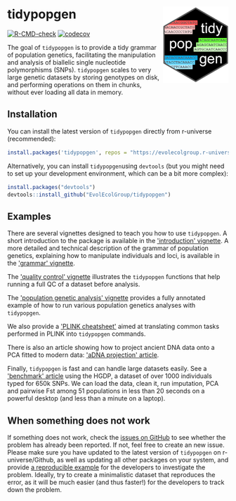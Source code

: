 # tidypopgen <img src="./man/figures/logo.png" align="right" width="150"/>

<!-- badges: start -->
[![R-CMD-check](https://github.com/EvolEcolGroup/tidypopgen/actions/workflows/R-CMD-check.yaml/badge.svg)](https://github.com/EvolEcolGroup/tidypopgen/actions/workflows/R-CMD-check.yaml)
[![codecov](https://codecov.io/gh/EvolEcolGroup/tidypopgen/branch/main/graph/badge.svg?token=KLOzxJoLBO)](https://app.codecov.io/gh/EvolEcolGroup/tidypopgen)
<!-- badges: end -->

The goal of `tidypopgen` is to provide a tidy grammar of population genetics, facilitating 
the manipulation and analysis of biallelic single nucleotide 
polymorphisms (SNPs). `tidypopgen` scales to very large genetic datasets by storing 
genotypes on disk, and performing operations on them in chunks, without
ever loading all data in memory.

## Installation

You can install the latest version of `tidypopgen` directly from r-universe (recommended):
``` r
install.packages('tidypopgen', repos = "https://evolecolgroup.r-universe.dev")
```

Alternatively, you can install `tidypopgen`using `devtools` (but you might need to set up your development environment, 
which can be a bit more complex):
``` r
install.packages("devtools")
devtools::install_github("EvolEcolGroup/tidypopgen")
```

## Examples

There are several vignettes designed to teach you how to use `tidypopgen`.
A short introduction to the package is available in the
['introduction' vignette](https://evolecolgroup.github.io/tidypopgen/dev/articles/tidypopgen.html).
A more detailed and technical description of the grammar of population genetics,
explaining how to manipulate individuals and loci, is available in the
['grammar' vignette](https://evolecolgroup.github.io/tidypopgen/dev/articles/a01_overview.html).

The ['quality control' vignette](https://evolecolgroup.github.io/tidypopgen/dev/articles/a02_qc.html)
illustrates the `tidypopgen` functions that help
running a full QC of a dataset before analysis.

The ['population genetic analysis' vignette](https://evolecolgroup.github.io/tidypopgen/dev/articles/a03_example_clustering_and_dapc.html)
provides a fully annotated example of how to 
run various population genetics analyses with `tidypopgen`.

We also provide a ['PLINK cheatsheet'](https://evolecolgroup.github.io/tidypopgen/dev/articles/a99_plink_cheatsheet.html)
aimed at translating common tasks
performed in PLINK into `tidypopgen` commands.

There is also an article showing how to project ancient DNA data onto a PCA fitted
to modern data: ['aDNA projection' article](https://evolecolgroup.github.io/tidypopgen/dev/articles/pca_aDNA_projection.html).

Finally, `tidypopgen` is fast and can handle large datasets easily. See a 
['benchmark' article](https://evolecolgroup.github.io/tidypopgen/dev/articles/benchmark_hgdp.html) using the HGDP,
a dataset of over 1000 individuals typed for 650k SNPs. We can load the data, clean it,
run imputation, PCA and pairwise Fst among 51 populations in less than 20 seconds on a
powerful desktop (and less than a minute on a laptop).

## When something does not work

If something does not work, check the [issues on
GitHub](https://github.com/EvolEcolGroup/tidypopgen/issues) to see whether
the problem has already been reported. If not, feel free to create an
new issue. Please make sure you have updated to the latest version of
`tidypopgen` on r-universe/Github, as well as updating all other packages on your
system, and provide [a reproducible
example](https://reprex.tidyverse.org/)
for the developers to investigate the problem. Ideally, try to create a minimalistic
dataset that reproduces the error, as it will be much easier (and thus faster!)
for the developers to track down the problem. 
